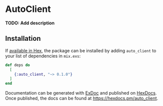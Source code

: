 # AutoClient

**TODO: Add description**

## Installation

If [available in Hex](https://hex.pm/docs/publish), the package can be installed
by adding `auto_client` to your list of dependencies in `mix.exs`:

```elixir
def deps do
  [
    {:auto_client, "~> 0.1.0"}
  ]
end
```

Documentation can be generated with [ExDoc](https://github.com/elixir-lang/ex_doc)
and published on [HexDocs](https://hexdocs.pm). Once published, the docs can
be found at <https://hexdocs.pm/auto_client>.

